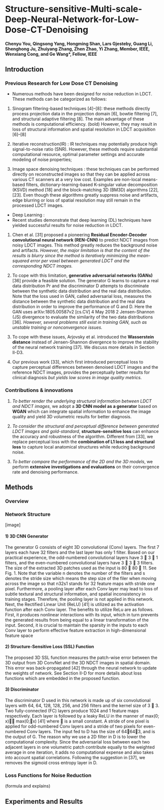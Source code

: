 # Structure-sensitive-Multi-scale-Deep-Neural-Network-for-Low-Dose-CT-Denoising

#### Chenyu You, Qingsong Yang, Hongming Shan, Lars Gjesteby, Guang Li, Shenghong Ju, Zhuiyang Zhang, Zhen Zhao, Yi Zhang, Member, IEEE, Wenxiang Cong, and Ge Wang*, Fellow, IEEE

## Introduction


### Previous Research for Low Dose CT Denoising

* Numerous methods have been designed for noise reduction in LDCT. These methods can be categorized as follows:

1. Sinogram filtering-based techniques [4]–[8]: these methods directly process projection data in the projection domain [6], bowtie filtering [7], and structural adaptive filtering [8]. The
main advantage of these methods is computational efficiency. 
(bold) However, they may result in loss of structural information and spatial resolution in LDCT acquisition [6]–[8]

2. Iterative reconstruction(IR) : IR techniques may potentially produce high signal-to-noise ratio (SNR). 
However, these methods require substantial computational resource, optimal parameter settings and accurate modeling of noise properties; 

3. Image space denoising techniques : these techniques can be performed directly on reconstructed images so that they can be applied across various CT scanners at a very low
cost. Examples are non-local means-based filters, dictionary-learning-based K-singular value decomposition (KSVD) method [18] and the block-matching 3D (BM3D) algorithms [22],
[23]. Even though these algorithms greatly suppress noise and artifacts, edge blurring or loss of spatial resolution may still remain in the processed LDCT images.

* Deep Learning : 
* Recent studies demonstrate that deep learning (DL) techniques have yielded successful results for noise reduction in LDCT.

1. Chen et al. [31] proposed a pioneering **Residual
Encoder-Decoder convolutional neural network (REN-CNN)**
to predict NDCT images from noisy LDCT images. This
method greatly reduces the background noise and artifacts.
*However, the major limitation is that the content of the
results is blurry since the method is iteratively minimizing
the mean-squared error per voxel between generated LDCT
and the corresponding NDCT images.*

2. To cope with this limitation,
**generative adversarial networks (GANs)** [36] provide a
feasible solution. The generator G learns to capture a real
data distribution Pr and the discriminator D attempts to
discriminate between the synthetic data distribution and the
real data distribution. Note that the loss used in GAN, called
adversarial loss, measures the distance between the synthetic
data distribution and the real data distribution in order to
improve the performance of G and D. Here the GAN uses
arXiv:1805.00587v2 [cs.CV] 4 May 2018 2 Jensen-Shannon (JS) divergence to evaluate the similarity of
the two data distributions [36]. *However, several problems
still exist in training GAN, such as unstable training or nonconvergence
issues.*

3. To cope with these issues, Arjovsky et al.
introduced the **Wasserstein distance** instead of Jensen-Shannon
divergence to improve the stability of the neural network
training [37]. We discuss more details in Section II-D3.

4. Our previous work [33], which first introduced perceptual
loss to capture perceptual differences between denoised
LDCT images and the reference NDCT images, provides the
perceptually better results for clinical diagnosis *but yields
low scores in image quality metrics.* 



###  Contributions & innovations

1. *To better render the underlying structural information
between LDCT and NDCT images*, we adopt a **3D CNN
model as a generator** based on **WGAN** which can integrate
spatial information to enhance the image quality
and yield 3D volumetric results for better diagnosis.

2. *To consider the structural and perceptual difference
between generated LDCT images and gold-standard*,
**structure-sensitive loss** can enhance the accuracy and
robustness of the algorithm. Different from [33], we
replace perceptual loss with the **combination of L1 loss
and structural loss** to capture local anatomical structures
while reducing background noise.

3. *To better compare the performance of the 2D and the
3D models*, we perform **extensive investigations and
evaluations** on their convergence rate and denoising
performance.

## Methods

### Overview


### Network Structure


[image]

#### 1) 3D CNN Generator
The generator G consists of eight
3D convolutional (Conv) layers. The first 7 layers each have
32 filters and the last layer has only 1 filter. Based on our
practical experience, the odd-numbered convolutional layers
have 3  3  1 filters, and the even-numbered convolutional
layers have 3  3  3 filters. The size of the extracted 3D
patches used as the input is 80  80  11. See Fig. 1. Note
that the variable n denotes the number of the filters and
s denotes the stride size which means the step size of the
filer when moving across the image so that n32s1 stands
for 32 feature maps with stride one pixel. Furthermore, a
pooling layer after each Conv layer may lead to loss of subtle
textural and structural information, and spatial inconsistency
in training stages. Therefore, the pooling layer is not applied
in this network. Next, the Rectified Linear Unit (ReLU) [41]
is utilized as the activation function after each Conv layer. The
benefits to utilize ReLu are as follows. First, it produces nonlinear
interactions with its input, which in turn prevents the
generated results from being equal to a linear transformation
of the input. Second, it is crucial to maintain the sparsity
in the inputs to each Conv layer to perform effective feature
extraction in high-dimensional feature space 

#### 2) Structure-Sensitive Loss (SSL) Function
The proposed
3D SSL function measures the patch-wise error between the
3D output from 3D ConvNet and the 3D NDCT images in
spatial domain. This error was back-propagated [42] through
the neural network to update the weights of network. See
Section II-D for more details about loss functions which are
embedded in the proposed function.

#### 3) Discriminator
The discriminator D used in this network
is made up of six convolutional layers with 64, 64, 128,
128, 256, and 256 filters and the kernel size of 3  3. Two
fully-connected (FC) layers produce 1024 and 1 feature maps
respectively. Each layer is followed by a leaky ReLU in the
manner of max(0; x)􀀀 max(0;􀀀x) [41] where  is a small
constant. A stride of one pixel is applied for odd-numbered
Conv layers and a stride of two pixels for even-numbered Conv
layers. The input fed to D has the size of 64643, and is
the output of G. The reason why we use a 2D filter in D is
to lower the computational complexity. Since the adversarial
loss between each two adjacent layers in one volumetric patch
contribute equally to the weighted average in one iteration, it
adds no computational expense and also takes into account
spatial correlations. Following the suggestion in [37], we
removes the sigmoid cross entropy layer in D.


### Loss Functions for Noise Reduction

(formula and explains)

## Experiments and Results
